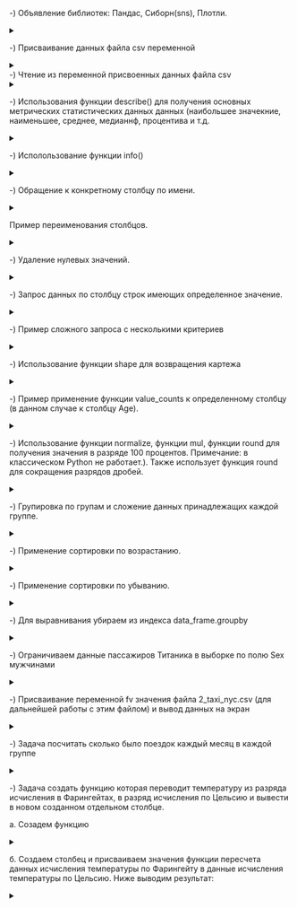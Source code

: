 -) Объявление библиотек: Пандас, Сиборн(sns), Плотли. 

<details>
<summary></summary>

```javascript

import pandas as pd
import matplotlib.pyplot as plt
%matplotlib inline
import seaborn as sns

```
Строка: 
%matplotlib inline
использована для правильного расположения выводимым данных (полагаю - графиков)

</details>

-) Присваивание данных файла csv переменной
<details>

<summary></summary>

```javascript

data_frame = pd.read_csv('train (2).csv')

```

</details>
-) Чтение из переменной присвоенных данных файла csv

<details>
<summary></summary>

```javascript

data_frame

```

![data_frame.jpg](data_frame.jpg)

</details>

-) Использования функции describe() для получения основных метрических статистических данных данных (наибольшее значекние, наименьшее, среднее, медианнф, процентива и т.д.

<details>
<summary></summary>

```javascript

data_frame.describe()

```
![describe().jpg](describe().jpg)

Использование фнукции describe()

</details>

-) Исполользование функции info()

<details>

<summary></summary>

```javascript

data_frame.info()

```


![info().jpg](info().jpg)

non-null - обзначает отсутствие нулевых данных (часто null - это могут быть в том числе и битые данные)

</details>

-) Обращение к конкретному столбцу по имени.


<details>

<summary></summary>

```javascript

data_frame.Age

```

![data_frame.Age.jpg](data_frame.Age.jpg)

</details>

Пример переименования столбцов.


<details>

<summary></summary>

```javascript

data_frame.rename(columns ={'Age' : 'age', 'Pclass' : 'class' })


```
![frame.jpg](frame.jpg)

pandas воспинимает информацию в файле как набор словарей, и принимает соотвествующих сиснтаксис Pyton для словарей. Что бы изменения сохрарились, измененные данные необходимо пересохранить в переменную.

</details>


-) Удаление нулевых значений.


<details>

<summary></summary>

```javascript

data_frame.dropna()

```
![dropna().jpg](dropna().jpg)

</details>

-) Запрос данных по столбцу строк имеющих определенное значение.


<details>

<summary></summary>

```javascript

data_frame.query('Sex == "male"')

```
![query.jpg](query.jpg)
данные типа flout берутся в ковычки дополнительно

</details>


-) Пример сложного запроса с несколькими критериев

<details>
<summary></summary>



```javascript

data.query('Senior_Management == True 
            and Gender =="Male" and Team =="Marketing" 
            and First_Name =="Johnny"', inplace = True)

```

![complex_query.jpg](complex_query.jpg)

</details>


-) Использование функции shape для возвращения картежа 

<details>

<summary></summary>

```javascript

data_frame.query('Sex == "male"').shape[0]

```

![shape.jpg](shape.jpg)

</details>

-) Пример применение функции value_counts к определенному столбцу (в данном случае к столбцу Age). 

<details>

<summary></summary>

```javascript

data_frame.Age.value_counts

```

![value_counts.jpg](value_counts.jpg)

</details>

-) Использование функции normalize, функции mul, функции round для  получения значения в разряде 100 процентов. Примечание: в классическом Python не работает.). Также использует функция round для сокращения разрядов дробей.


<details>

<summary></summary>

```javascript

data_frame.Age.value_counts(normalize=True).mul(100).round(2)

```

![normalize_mul_round.jpg](normalize_mul_round.jpg)


</details>

-) Групировка по групам и сложение данных принадлежащих каждой группе.


<details>

<summary></summary>

```javascript

data_frame.groupby('Embarked').agg({'Fare': 'sum'})

```

![groupby_agg.jpg](groupby_agg.jpg)

 В данном случае группы классы мест пассажиров. Суммы это суммы денежных средств потраченных на билеты каждой группой.

</details>

-) Применение сортировки по возрастанию.


<details>

<summary></summary>

```javascript

data_frame.groupby('Embarked').agg({'Fare': 'sum'}).sort_values('Fare')

```

![sort_values.jpg](sort_values.jpg)

</details>

-) Применение сортировки по убыванию.

<details>

<summary></summary>

```javascript

data_frame.groupby('Embarked').agg({'Fare': 'sum'}).sort_values('Fare', ascending=False

```

![sort_values_ascending_False.jpg](sort_values_ascending_False.jpg)

В данном случае используется присваение False свойству ascending.

</details>

-) Для выравнивания убираем из индекса data_frame.groupby

<details>

<summary></summary>

```javascript

data_frame.groupby('Embarked', as_index=False).agg({'Fare': 'sum'}).sort_values('Fare', ascending=False)

```

![as_index_False.jpg](as_index_False.jpg)

Убираем из индекса путем присваивания значения: as_index=False

</details>

-) Ограничиваем данные пассажиров Титаника в выборке по полю Sex мужчинами

<details>
<summary></summary>

```javascript

data_frame.query('Sex == "male"').groupby('Embarked', as_index=False).agg({'Fare': 'sum'}).sort_values('Fare', ascending=False)

```

![query_Sex_male2.jpg](query_Sex_male2.jpg)

</details>




-) Присваивание переменной fv значения файла 2_taxi_nyc.csv (для дальнейшей работы с этим файлом) и вывод данных на экран 

<details>
<summary></summary>

```javascript

fv = pd.read_csv('2_taxi_nyc.csv')

fv

```

![2_taxi_nyc_csv.jpg](2_taxi_nyc_csv.jpg)

</details>

-) Задача посчитать сколько было поездок каждый месяц в каждой группе

<details>
<summary></summary>

```javascript

fv_t.groupby(['borough', 'pickup_month'], as_index=False).agg({'pickups':'sum'}).sort_values('pickups', ascending=False)

```

![groupby_agg_sort_values.jpg](groupby_agg_sort_values.jpg)

</details>

-) Задача создать функцию которая переводит температуру из разряда исчисления в Фарингейтах, в разряд исчисления по Цельсию и вывести в новом созданном отдельном столбце.

а. Созадем функцию

<details>
<summary></summary>

```javascript

def temper (f):
  temper_c = (f - 32)*5/9
  return temper_c 

```



</details>

б. Создаем столбец и присваиваем значения функции пересчета данных исчисления температуры по Фарингейту в данные исчисления температуры по Цельсию. Ниже выводим результат:


<details>
<summary></summary>

```javascript

fv ['temper_c'] = temper(fv.temp).round(2)

```

![temper_fv_temp.jpg](temper_fv_temp.jpg)

</details>








